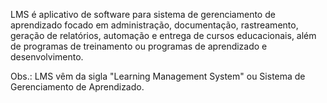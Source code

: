 LMS é aplicativo de software para sistema de gerenciamento de aprendizado focado em administração, documentação, rastreamento, geração de relatórios, automação e entrega de cursos educacionais, além de programas de treinamento ou programas de aprendizado e desenvolvimento.

Obs.: LMS vêm da sigla "Learning Management System" ou Sistema de Gerenciamento de Aprendizado.